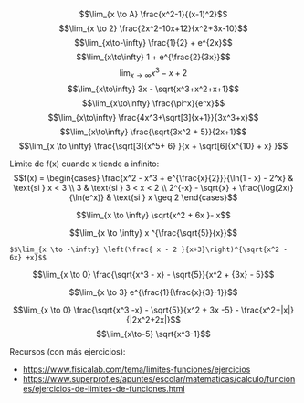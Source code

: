 $$\lim_{x \to A} \frac{x^2-1}{(x-1)^2}$$
$$\lim_{x \to 2} \frac{2x^2-10x+12}{x^2+3x-10}$$
$$\lim_{x\to-\infty} \frac{1}{2} + e^{2x}$$
$$\lim_{x\to\infty} 1 + e^{\frac{2}{3x}}$$
$$\lim_{x\to\infty} x^3 - x +2$$
$$\lim_{x\to\infty} 3x - \sqrt{x^3+x^2+x+1}$$
$$\lim_{x\to\infty} \frac{\pi^x}{e^x}$$
$$\lim_{x\to\infty} \frac{4x^3+\sqrt[3]{x+1}}{3x^3+x}$$
$$\lim_{x\to\infty} \frac{\sqrt{3x^2 + 5}}{2x+1}$$
$$\lim_{x \to \infty} \frac{\sqrt[3]{x^5+ 6} }{x + \sqrt[6]{x^{10} + x} }$$

Limite de f(x) cuando x tiende a infinito:
$$f(x) =  \begin{cases}  \frac{x^2 - x^3 + e^{\frac{x}{2}}}{\ln(1 - x) - 2^x} & \text{si } x < 3 \\  3 & \text{si } 3 < x < 2 \\  2^{-x} - \sqrt{x} + \frac{\log(2x)}{\ln(e^x)} & \text{si } x \geq 2  \end{cases}$$

$$\lim_{x \to \infty}  \sqrt{x^2 + 6x }- x$$

$$\lim_{x \to \infty} x ^{\frac{\sqrt{5}}{x}}$$

	$$\lim_{x \to -\infty} \left(\frac{ x - 2 }{x+3}\right)^{\sqrt{x^2 - 6x} +x}$$

$$\lim_{x \to 0} \frac{\sqrt{x^3 - x} - \sqrt{5}}{x^2 + {3x} - 5}$$

$$\lim_{x \to 3} e^{\frac{1}{\frac{x}{3}-1}}$$

$$\lim_{x \to 0} \frac{\sqrt{x^3 -x} - \sqrt{5}}{x^2 + 3x -5} - \frac{x^2+|x|}{|2x^2+2x|}$$
$$\lim_{x\to-5} \sqrt{x^3-1}$$

Recursos (con más ejercicios): 
- https://www.fisicalab.com/tema/limites-funciones/ejercicios
- https://www.superprof.es/apuntes/escolar/matematicas/calculo/funciones/ejercicios-de-limites-de-funciones.html